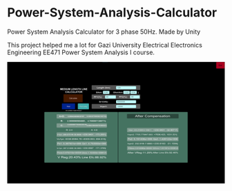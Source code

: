 # Power-System-Analysis-Calculator
Power System Analysis Calculator for 3 phase 50Hz. Made by Unity

This project helped me a lot for Gazi University Electrical Electronics Engineering EE471 Power System Analysis I course.


![github-small](https://github.com/AlpYasar/Power-System-Analysis-Calculator/blob/main/PSA%20Example.png)

